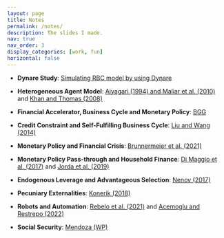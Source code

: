 ```yaml
---
layout: page
title: Notes
permalink: /notes/
description: The slides I made.
nav: true
nav_order: 3
display_categories: [work, fun]
horizontal: false
---
```

- **Dynare Study**: [Simulating RBC model by using Dynare](https://emory-my.sharepoint.com/:b:/r/personal/jzha954_emory_edu/Documents/Personal%20Website/Dynare_Study.pdf?csf=1&web=1&e=SczLQJ)

- **Heterogeneous Agent Model**: [Aiyagari (1994) and Maliar et al. (2010)](https://emory-my.sharepoint.com/:b:/r/personal/jzha954_emory_edu/Documents/Personal%20Website/Aiyagari(1994)%26K-S(2010).pdf?csf=1&web=1&e=0PF3Mz) and [Khan and Thomas (2008)](https://emory-my.sharepoint.com/:b:/r/personal/jzha954_emory_edu/Documents/Personal%20Website/Khan%20and%20Thomas(2008).pdf?csf=1&web=1&e=hqQOms)

- **Financial Accelerator, Business Cycle and Monetary Policy**: [BGG](https://emory-my.sharepoint.com/:b:/r/personal/jzha954_emory_edu/Documents/Personal%20Website/BGG.pdf?csf=1&web=1&e=MKbQ5O)

- **Credit Constraint and Self-Fulfilling Business Cycle**: [Liu and Wang (2014)](https://emory-my.sharepoint.com/:b:/r/personal/jzha954_emory_edu/Documents/Personal%20Website/Liu%20and%20Wang%20(2014).pdf?csf=1&web=1&e=bvfpZU)

- **Monetary Policy and Financial Crisis**: [Brunnermeier et al. (2021)](https://emory-my.sharepoint.com/:b:/r/personal/jzha954_emory_edu/Documents/Personal%20Website/Brunnermeier%20et%20al.%20(2021).pdf?csf=1&web=1&e=lrvIAJ)

- **Monetary Policy Pass-through and Household Finance**: [Di Maggio et al. (2017)](https://emory-my.sharepoint.com/:b:/r/personal/jzha954_emory_edu/Documents/Personal%20Website/Di%20Maggio%20et%20al.%20(2017).pdf?csf=1&web=1&e=tFlCTJ) and [Jorda et al. (2019)](https://emory-my.sharepoint.com/:b:/r/personal/jzha954_emory_edu/Documents/Personal%20Website/Jorda%20et%20al.%20(2019).pdf?csf=1&web=1&e=HfVQ4q)

- **Endogenous Leverage and Advantageous Selection**: [Nenov (2017)](https://emory-my.sharepoint.com/:b:/r/personal/jzha954_emory_edu/Documents/Personal%20Website/Nenov%20(2017).pdf?csf=1&web=1&e=nxaqP5)

- **Pecuniary Externalities**: [Konerik (2018)](https://emory-my.sharepoint.com/:b:/r/personal/jzha954_emory_edu/Documents/Personal%20Website/Konerik%20(2018).pdf?csf=1&web=1&e=1Yva2V)

- **Robots and Automation**: [Rebelo et al. (2021)](https://emory-my.sharepoint.com/:b:/r/personal/jzha954_emory_edu/Documents/Personal%20Website/Rebelo%20et%20al(2021).pdf?csf=1&web=1&e=du2LlM) and [Acemoglu and Restrepo (2022)](https://emory-my.sharepoint.com/:b:/r/personal/jzha954_emory_edu/Documents/Personal%20Website/Acemoglu%20and%20Restrepo%20(2022).pdf?csf=1&web=1&e=hbA67T)

- **Social Security**: [Mendoza (WP)](https://emory-my.sharepoint.com/:b:/r/personal/jzha954_emory_edu/Documents/Personal%20Website/Mendoza.pdf?csf=1&web=1&e=XHfs4C)
